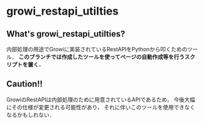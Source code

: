 # growi_restapi_utilties

## What's growi_restapi_utilties?

内部処理の用途でGrowiに実装されているRestAPIをPythonから叩くためのツール．
**このブランチでは作成したツールを使ってページの自動作成等を行うスクリプトを置く．**

## **Caution!!**

GrowiのRestAPIは内部処理のために用意されているAPIであるため，
今後大幅にその仕様が変更される可能性があり，
それに伴いこのツールを使用できなくなるかもしれない．
